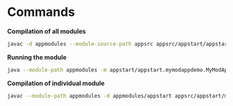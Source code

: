 # Commands

**Compilation of all modules**
```bash
javac -d appmodules --module-source-path appsrc appsrc/appstart/appstart/mymodappdemo/MyModAppDemo.java
```

**Running the module**
```bash
java --module-path appmodules -m appstart/appstart.mymodappdemo.MyModAppDemo
```

**Compilation of individual module**
```bash
javac --module-path appmodules -d appmodules/appstart appsrc/appstart/module-info.java  appsrc /appstart/appstart/mymodappdemo/MyModAppDemo.java
```